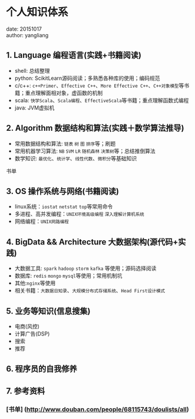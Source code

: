 # 个人知识体系

date: 20151017  
author: yangliang


## 1. Language 编程语言(实践+书籍阅读)
* shell: 总结整理
* python: ScikitLearn源码阅读；多熟悉各种库的使用；编码规范
* c/c++: `c++Primer`、`Effective C++`、`More Effective C++`、`C++对象模型`等书籍；重点理解面相对象，虚函数的机制
* scala: `快学Scala`、`Scala编程`、`EffectiveScala`等书籍；重点理解函数式编程
* java: JVM虚拟机


## 2. Algorithm 数据结构和算法(实践＋数学算法推导)
* 常用数据结构和算法: `链表` `树` `图` `排序`等；刷题
* 常用机器学习算法: `NB` `SVM` `LR` `随机森林` `决策树`等；总结推倒算法
* 数学知识: `最优化`、`统计学`、`线性代数`、`微积分`等基础知识

书单

## 3. OS 操作系统与网络(书籍阅读)
* linux系统：`iostat` `netstat` `top`等常用命令
* 多进程、高并发编程：`UNIX环境高级编程` `深入理解计算机系统`
* 网络编程：`UNIX网路编程`

## 4. BigData && Architecture 大数据架构(源代码+实践)
* 大数据工具: `spark` `hadoop` `storm`  `kafka` 等使用；源码选择阅读
* 数据库: `redis` `mongo` `mysql`等使用；常用机制坑
* 其他:`nginx`等使用
* 相关书籍：`大数据日知录`、`大规模分布式存储系统`、`Head First设计模式`

## 5. 业务等知识(信息搜集)
* 电商(风控)
* 计算广告(DSP)
* 搜索
* 推荐

## 6. 程序员的自我修养


## 7. 参考资料

### [书单] (http://www.douban.com/people/68115743/doulists/all)







